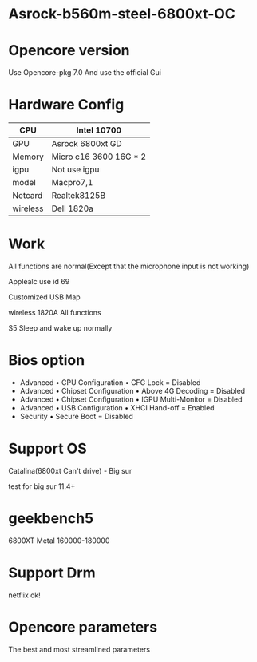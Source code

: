 # Asrock-b560m-steel-6800xt-OC

# Opencore version
Use Opencore-pkg 7.0 And use the official Gui
# Hardware Config

|  CPU |  Intel 10700 |
|---|---|
|  GPU | Asrock 6800xt GD  |
|  Memory |  Micro c16 3600 16G * 2   |
|  igpu | Not use igpu  |
|   model|  Macpro7,1 |
|  Netcard| Realtek8125B|
| wireless| Dell 1820a |
# Work
All functions are normal(Except that the microphone input is not working)

Applealc use id 69

Customized USB Map

wireless 1820A All functions

S5 Sleep and wake up normally

# Bios option
* Advanced • CPU Configuration • CFG Lock = Disabled
* Advanced • Chipset Configuration • Above 4G Decoding = Disabled
* Advanced • Chipset Configuration • IGPU Multi-Monitor = Disabled
* Advanced • USB Configuration • XHCI Hand-off = Enabled
* Security • Secure Boot = Disabled


# Support OS
Catalina(6800xt Can't drive) - Big sur

test for big sur 11.4+

# geekbench5
6800XT Metal 160000-180000

# Support Drm
netflix ok!

# Opencore parameters
The best and most streamlined parameters

